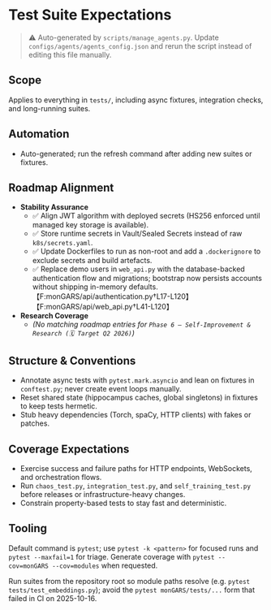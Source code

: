# Test Suite Expectations

> ⚠️ Auto-generated by `scripts/manage_agents.py`. Update `configs/agents/agents_config.json` and rerun the script instead of editing this file manually.

## Scope

Applies to everything in `tests/`, including async fixtures, integration checks, and long-running
suites.

## Automation

- Auto-generated; run the refresh command after adding new suites or fixtures.

## Roadmap Alignment

- **Stability Assurance**
  - ✅ Align JWT algorithm with deployed secrets (HS256 enforced until managed key storage is available).
  - ✅ Store runtime secrets in Vault/Sealed Secrets instead of raw `k8s/secrets.yaml`.
  - ✅ Update Dockerfiles to run as non-root and add a `.dockerignore` to exclude secrets and build artefacts.
  - ✅ Replace demo users in `web_api.py` with the database-backed authentication flow and migrations; bootstrap now persists accounts without shipping in-memory defaults.【F:monGARS/api/authentication.py†L17-L120】【F:monGARS/api/web_api.py†L41-L120】
- **Research Coverage**
  - _(No matching roadmap entries for `Phase 6 – Self-Improvement & Research (🗓 Target Q2 2026)`)_

## Structure & Conventions

- Annotate async tests with `pytest.mark.asyncio` and lean on fixtures in `conftest.py`; never create
    event loops manually.
- Reset shared state (hippocampus caches, global singletons) in fixtures to keep tests hermetic.
- Stub heavy dependencies (Torch, spaCy, HTTP clients) with fakes or patches.

## Coverage Expectations

- Exercise success and failure paths for HTTP endpoints, WebSockets, and orchestration flows.
- Run `chaos_test.py`, `integration_test.py`, and `self_training_test.py` before releases or
    infrastructure-heavy changes.
- Constrain property-based tests to stay fast and deterministic.

## Tooling

Default command is `pytest`; use `pytest -k <pattern>` for focused runs and `pytest --maxfail=1` for
triage. Generate coverage with `pytest --cov=monGARS --cov=modules` when requested.

Run suites from the repository root so module paths resolve (e.g. `pytest
tests/test_embeddings.py`); avoid the `pytest monGARS/tests/...` form that failed in CI on
2025-10-16.
